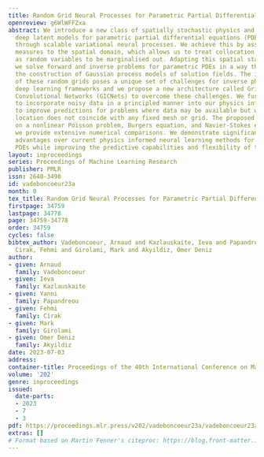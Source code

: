 ```yaml
---
title: Random Grid Neural Processes for Parametric Partial Differential Equations
openreview: g6WlWFFZxa
abstract: We introduce a new class of spatially stochastic physics and data informed
  deep latent models for parametric partial differential equations (PDEs) which operate
  through scalable variational neural processes. We achieve this by assigning probability
  measures to the spatial domain, which allows us to treat collocation grids probabilistically
  as random variables to be marginalised out. Adapting this spatial statistics view,
  we solve forward and inverse problems for parametric PDEs in a way that leads to
  the construction of Gaussian process models of solution fields. The implementation
  of these random grids poses a unique set of challenges for inverse physics informed
  deep learning frameworks and we propose a new architecture called Grid Invariant
  Convolutional Networks (GICNets) to overcome these challenges. We further show how
  to incorporate noisy data in a principled manner into our physics informed model
  to improve predictions for problems where data may be available but whose measurement
  location does not coincide with any fixed mesh or grid. The proposed method is tested
  on a nonlinear Poisson problem, Burgers equation, and Navier-Stokes equations, and
  we provide extensive numerical comparisons. We demonstrate significant computational
  advantages over current physics informed neural learning methods for parametric
  PDEs while improving the predictive capabilities and flexibility of these models.
layout: inproceedings
series: Proceedings of Machine Learning Research
publisher: PMLR
issn: 2640-3498
id: vadeboncoeur23a
month: 0
tex_title: Random Grid Neural Processes for Parametric Partial Differential Equations
firstpage: 34759
lastpage: 34778
page: 34759-34778
order: 34759
cycles: false
bibtex_author: Vadeboncoeur, Arnaud and Kazlauskaite, Ieva and Papandreou, Yanni and
  Cirak, Fehmi and Girolami, Mark and Akyildiz, Omer Deniz
author:
- given: Arnaud
  family: Vadeboncoeur
- given: Ieva
  family: Kazlauskaite
- given: Yanni
  family: Papandreou
- given: Fehmi
  family: Cirak
- given: Mark
  family: Girolami
- given: Omer Deniz
  family: Akyildiz
date: 2023-07-03
address: 
container-title: Proceedings of the 40th International Conference on Machine Learning
volume: '202'
genre: inproceedings
issued:
  date-parts:
  - 2023
  - 7
  - 3
pdf: https://proceedings.mlr.press/v202/vadeboncoeur23a/vadeboncoeur23a.pdf
extras: []
# Format based on Martin Fenner's citeproc: https://blog.front-matter.io/posts/citeproc-yaml-for-bibliographies/
---
```

